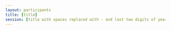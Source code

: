 ```yaml
---
layout: participants
title: [title]
session: [title with spaces replaced with - and last two digits of year (summer-17)]
---
```

